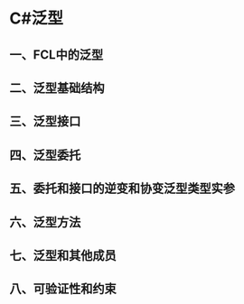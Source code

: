 # C#泛型

## 一、FCL中的泛型

## 二、泛型基础结构

## 三、泛型接口

## 四、泛型委托

## 五、委托和接口的逆变和协变泛型类型实参

## 六、泛型方法

## 七、泛型和其他成员

## 八、可验证性和约束